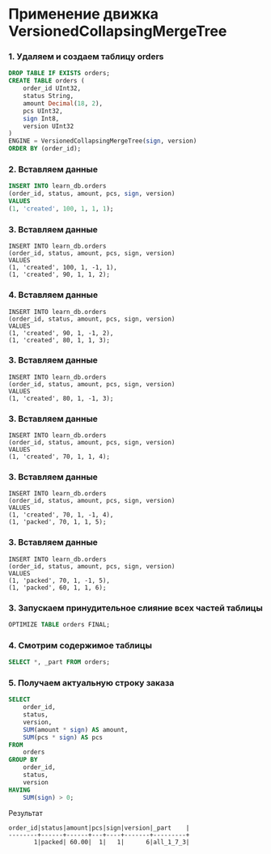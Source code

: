 # Применение движка VersionedCollapsingMergeTree

### 1. Удаляем и создаем таблицу orders
```sql
DROP TABLE IF EXISTS orders;
CREATE TABLE orders (
	order_id UInt32,
	status String,
	amount Decimal(18, 2),
	pcs UInt32,
	sign Int8,
	version UInt32
)
ENGINE = VersionedCollapsingMergeTree(sign, version)
ORDER BY (order_id);
```

### 2. Вставляем данные

```sql
INSERT INTO learn_db.orders
(order_id, status, amount, pcs, sign, version)
VALUES
(1, 'created', 100, 1, 1, 1);
```

### 3. Вставляем данные
```
INSERT INTO learn_db.orders
(order_id, status, amount, pcs, sign, version)
VALUES
(1, 'created', 100, 1, -1, 1),
(1, 'created', 90, 1, 1, 2);
```

### 4. Вставляем данные
```
INSERT INTO learn_db.orders
(order_id, status, amount, pcs, sign, version)
VALUES
(1, 'created', 90, 1, -1, 2),
(1, 'created', 80, 1, 1, 3);
```

### 3. Вставляем данные
```
INSERT INTO learn_db.orders
(order_id, status, amount, pcs, sign, version)
VALUES
(1, 'created', 80, 1, -1, 3);
```

### 3. Вставляем данные
```
INSERT INTO learn_db.orders
(order_id, status, amount, pcs, sign, version)
VALUES
(1, 'created', 70, 1, 1, 4);
```

### 3. Вставляем данные
```
INSERT INTO learn_db.orders
(order_id, status, amount, pcs, sign, version)
VALUES
(1, 'created', 70, 1, -1, 4),
(1, 'packed', 70, 1, 1, 5);
```

### 3. Вставляем данные
```
INSERT INTO learn_db.orders
(order_id, status, amount, pcs, sign, version)
VALUES
(1, 'packed', 70, 1, -1, 5),
(1, 'packed', 60, 1, 1, 6);
```

### 3. Запускаем принудительное слияние всех частей таблицы
```sql
OPTIMIZE TABLE orders FINAL;
```

### 4. Смотрим содержимое таблицы
```sql
SELECT *, _part FROM orders;
```

### 5. Получаем актуальную строку заказа
```sql
SELECT 
	order_id,
	status,
	version, 
	SUM(amount * sign) AS amount,
	SUM(pcs * sign) AS pcs
FROM 
	orders
GROUP BY
	order_id,
	status,
	version
HAVING 
	SUM(sign) > 0;
```
Результат
```text
order_id|status|amount|pcs|sign|version|_part    |
--------+------+------+---+----+-------+---------+
       1|packed| 60.00|  1|   1|      6|all_1_7_3|
```
